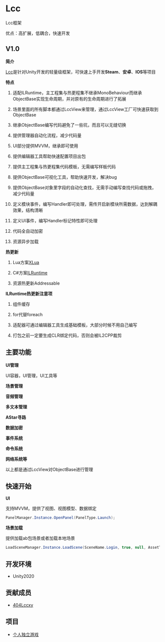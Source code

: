 # Lcc

Lcc框架

优点：高扩展，低耦合，快速开发

## V1.0

**简介**

[Lcc](https://github.com/404Lcc/Lcc)是针对Unity开发的轻量级框架，可快速上手开发**Steam**、**安卓**、**IOS**等项目

**特点**

1. 适配ILRuntime，主工程集与热更程集不继承MonoBehaviour而继承ObjectBase实现生命周期，并对原有的生命周期进行了拓展

2. 场景里面的所有脚本都通过LccView来管理，通过LccView工厂可快速获取到ObjectBase

3. 继承ObjectBase编写代码避免了一些坑，而且可以无缝切换

4. 提供管理器自动化流程，减少代码量

5. UI部分提供MVVM，继承即可使用

6. 提供编辑器工具帮助快速配置项目出包

7. 提供主工程集与热更程集代码模板，无需编写样板代码

8. 提供ObjectBase可视化工具，帮助快速开发，解决bug

9. 提供ObjectBase对象里字段的自动化查找，无需手动编写查找代码或拖拽，减少代码量

10. 定义模块事件，编写Handler即可处理，需传开启新模块所需数据，达到解耦效果，结构清晰

11. 定义UI事件，编写Handler标记特性即可处理

12. 代码全自动加密

13. 资源异步加载

**热更新**

1. Lua方案[XLua](https://github.com/Tencent/xLua)

2. C#方案[ILRuntime](https://github.com/Ourpalm/ILRuntime)

3. 资源热更新Addressable

**ILRuntime热更新注意项**

1. 组件缓存

2. for代替foreach

3. 适配器可通过编辑器工具生成基础模板，大部分时候不用自己编写

4. 打包之前一定要生成CLR绑定代码，否则会被IL2CPP裁剪

## 主要功能

**UI管理**

UI容器，UI管理，UI工具等

**场景管理**

**音频管理**

**多文本管理**

**AStar寻路**

**数据加密**

**事件系统**

**命令系统**

**网络系统等**

以上都是通过LccView对ObjectBase进行管理

## 快速开始

**UI**

支持MVVM，提供了视图、视图模型、数据绑定

``` csharp
PanelManager.Instance.OpenPanel(PanelType.Launch);
```

**场景加载**

提供加载ab包场景或者加载本地场景

``` csharp
LoadSceneManager.Instance.LoadScene(SceneName.Login, true, null, AssetType.Scene);
```

## 开发环境

- Unity2020

## 贡献成员

- [404Lccxy](https://github.com/404Lccxy)

## 项目

- [个人独立游戏](https://www.taptap.com/developer/6782)
